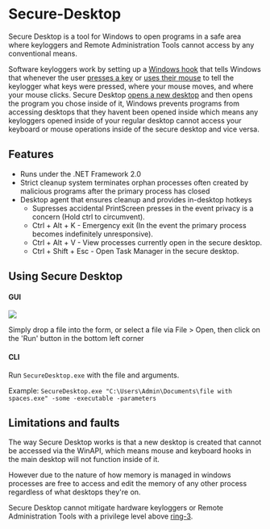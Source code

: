 # Secure-Desktop

Secure Desktop is a tool for Windows to open programs in a safe area where keyloggers and Remote Administration Tools cannot access by any conventional means.

Software keyloggers work by setting up a [Windows hook](https://msdn.microsoft.com/en-us/library/windows/desktop/ms644985.aspx) that tells Windows that whenever the user [presses a key](https://msdn.microsoft.com/en-us/library/windows/desktop/ms644959.aspx#wh_keyboard_llhook) or [uses their mouse](https://msdn.microsoft.com/en-us/library/windows/desktop/ms644959.aspx#wh_mouse_llhook) to tell the keylogger what keys were pressed, where your mouse moves, and where your mouse clicks.
Secure Desktop [opens a new desktop](https://msdn.microsoft.com/en-us/library/windows/desktop/ms682124.aspx) and then opens the program you chose inside of it, Windows prevents programs from accessing desktops that they havent been opened inside which means any keyloggers opened inside of your regular desktop cannot access your keyboard or mouse operations inside of the secure desktop and vice versa.

## Features

 * Runs under the .NET Framework 2.0
 * Strict cleanup system terminates orphan processes often created by malicious programs after the primary process has closed
 * Desktop agent that ensures cleanup and provides in-desktop hotkeys
   * Supresses accidental PrintScreen presses in the event privacy is a concern (Hold ctrl to circumvent).
   * Ctrl + Alt + K - Emergency exit (In the event the primary process becomes indefinitely unresponsive).
   * Ctrl + Alt + V - View processes currently open in the secure desktop.
   * Ctrl + Shift + Esc - Open Task Manager in the secure desktop.

## Using Secure Desktop

#### GUI

<img src="http://i.imgur.com/oN6Icdl.png" />

Simply drop a file into the form, or select a file via File > Open, then click on the 'Run' button in the bottom left corner

#### CLI

Run `SecureDesktop.exe` with the file and arguments.

Example: `SecureDesktop.exe "C:\Users\Admin\Documents\file with spaces.exe" -some -executable -parameters`

## Limitations and faults

The way Secure Desktop works is that a new desktop is created that cannot be accessed via the WinAPI, which means mouse and keyboard hooks in the main desktop will not function inside of it.

However due to the nature of how memory is managed in windows processes are free to access and edit the memory of any other process regardless of what desktops they're on.

Secure Desktop cannot mitigate hardware keyloggers or Remote Administration Tools with a privilege level above [ring-3](https://en.wikipedia.org/wiki/Protection_ring).